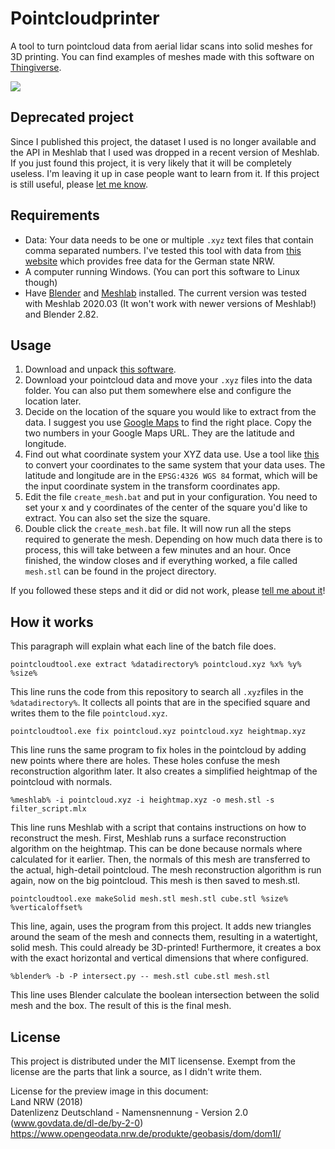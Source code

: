 # Pointcloudprinter
A tool to turn pointcloud data from aerial lidar scans into solid meshes for 3D printing.
You can find examples of meshes made with this software on [Thingiverse](https://www.thingiverse.com/thing:2993625).

![](https://i.imgur.com/LaZ5C9A.jpg)

## Deprecated project

Since I published this project, the dataset I used is no longer available and the API in Meshlab that I used was dropped in a recent version of Meshlab.
If you just found this project, it is very likely that it will be completely useless.
I'm leaving it up in case people want to learn from it.
If this project is still useful, please [let me know](mailto:mail@marian42.de).


## Requirements
- Data: Your data needs to be one or multiple `.xyz` text files that contain comma separated numbers. I've tested this tool with data from [this website](https://www.opengeodata.nrw.de/produkte/geobasis/dom/dom1l/) which provides free data for the German state NRW.
- A computer running Windows. (You can port this software to Linux though)
- Have [Blender](https://www.blender.org/download/) and [Meshlab](http://www.meshlab.net/#download) installed.
The current version was tested with Meshlab 2020.03 (It won't work with newer versions of Meshlab!) and Blender 2.82.

## Usage
1. Download and unpack [this software](https://github.com/marian42/pointcloudprinter/releases/download/1.3/pointcloudtool.zip).
2. Download your pointcloud data and move your `.xyz` files into the data folder.
You can also put them somewhere else and configure the location later.
3. Decide on the location of the square you would like to extract from the data.
I suggest you use [Google Maps](https://www.google.com/maps/) to find the right place. Copy the two numbers in your Google Maps URL.
They are the latitude and longitude.
4. Find out what coordinate system your XYZ data use.
Use a tool like [this](https://epsg.io/transform#s_srs=4326&t_srs=4647) to convert your coordinates to the same system that your data uses.
The latitude and longitude are in the `EPSG:4326 WGS 84` format, which will be the input coordinate system in the transform coordinates app.
5. Edit the file `create_mesh.bat` and put in your configuration.
You need to set your x and y coordinates of the center of the square you'd like to extract.
You can also set the size the square.
6. Double click the `create_mesh.bat` file.
It will now run all the steps required to generate the mesh.
Depending on how much data there is to process, this will take between a few minutes and an hour.
Once finished, the window closes and if everything worked, a file called `mesh.stl` can be found in the project directory.

If you followed these steps and it did or did not work, please [tell me about it](mailto:mail@marian42.de)!

## How it works
This paragraph will explain what each line of the batch file does.

	pointcloudtool.exe extract %datadirectory% pointcloud.xyz %x% %y% %size%

This line runs the code from this repository to search all `.xyz`files in the `%datadirectory%`. It collects all points that are in the specified square and writes them to the file `pointcloud.xyz`.

	pointcloudtool.exe fix pointcloud.xyz pointcloud.xyz heightmap.xyz

This line runs the same program to fix holes in the pointcloud by adding new points where there are holes.
These holes confuse the mesh reconstruction algorithm later. It also creates a simplified heightmap of the pointcloud with normals.

	%meshlab% -i pointcloud.xyz -i heightmap.xyz -o mesh.stl -s filter_script.mlx

This line runs Meshlab with a script that contains instructions on how to reconstruct the mesh.
First, Meshlab runs a surface reconstruction algorithm on the heightmap.
This can be done because normals where calculated for it earlier.
Then, the normals of this mesh are transferred to the actual, high-detail pointcloud.
The mesh reconstruction algorithm is run again, now on the big pointcloud.
This mesh is then saved to mesh.stl.

	pointcloudtool.exe makeSolid mesh.stl mesh.stl cube.stl %size% %verticaloffset%
	
This line, again, uses the program from this project.
It adds new triangles around the seam of the mesh and connects them, resulting in a watertight, solid mesh. This could already be 3D-printed!
Furthermore, it creates a box with the exact horizontal and vertical dimensions that where configured.

	%blender% -b -P intersect.py -- mesh.stl cube.stl mesh.stl

This line uses Blender calculate the boolean intersection between the solid mesh and the box. The result of this is the final mesh.

## License

This project is distributed under the MIT licensense. Exempt from the license are the parts that link a source, as I didn't write them.

License for the preview image in this document:   
Land NRW (2018)   
Datenlizenz Deutschland - Namensnennung - Version 2.0 (www.govdata.de/dl-de/by-2-0)   
https://www.opengeodata.nrw.de/produkte/geobasis/dom/dom1l/   
